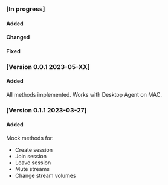 ### [In progress]

#### Added

#### Changed

#### Fixed

### [Version 0.0.1 2023-05-XX]
#### Added

All methods implemented. Works with Desktop Agent on MAC.

### [Version 0.1.1 2023-03-27]
#### Added

Mock methods for:

* Create session
* Join session
* Leave session
* Mute streams
* Change stream volumes

